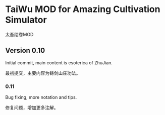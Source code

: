 # TaiWu MOD for Amazing Cultivation Simulator

太吾绘卷MOD

## Version 0.10

Initial commit, main content is esoterica of ZhuJian.

最初提交，主要内容为铸剑山庄功法。

### 0.11

Bug fixing, more notation and tips.

修复问题，增加更多注解。
